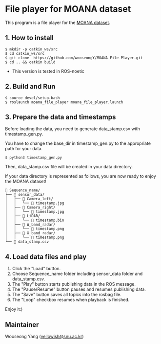 # File player for MOANA dataset

This program is a file player for the [MOANA dataset](https://sites.google.com/view/rpmmoana). 


## 1. How to install
```
$ mkdir -p catkin_ws/src
$ cd catkin_ws/src
$ git clone  https://github.com/wooseongY/MOANA-File-Player.git
$ cd .. && catkin build
```
- This version is tested in ROS-noetic

## 2. Build and Run 

```
$ source devel/setup.bash
$ roslaunch moana_file_player moana_file_player.launch
```

## 3. Prepare the data and timestamps
Before loading the data, you need to generate data_stamp.csv with timestamp_gen.py.

You have to change the base_dir in timestamp_gen.py to the appropriate path for your data.
```
$ python3 timestamp_gen.py
```
Then, data_stamp.csv file will be created in your data directory.

If your data directory is represented as follows, you are now ready to enjoy the MOANA dataset!
```
📂 Sequence_name/
├── 📂 sensor_data/
│   ├── 📂 Camera_left/
│   │   └── 📝 timestamp.jpg
│   ├── 📂 Camera_right/
│   │   └── 📝 timestamp.jpg
│   ├── 📂 LiDAR/
│   │   └── 📝 timestamp.bin
│   ├── 📂 W_band_radar/
│   │   └── 📝 timestamp.png
│   ├── 📂 X_band_radar/
│   │   └── 📝 timestamp.png
└── 📝 data_stamp.csv
```

## 4. Load data files and play

1. Click the "Load" button.
2. Choose Sequence_name folder including sensor_data folder and data_stamp.csv.
3. The "Play" button starts publishing data in the ROS message.
4. The "Pause/Resume" button pauses and resumes publishing data.
5. The "Save" button saves all topics into the rosbag file.
6. The "Loop" checkbox resumes when playback is finished.

Enjoy it:) 

## Maintainer

Wooseong Yang (yellowish@snu.ac.kr)

